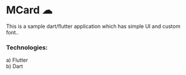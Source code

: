 
# MCard ☁
This is a sample dart/flutter application which has simple UI and custom font..

### Technologies:
a) Flutter</br> 
b) Dart</br>



